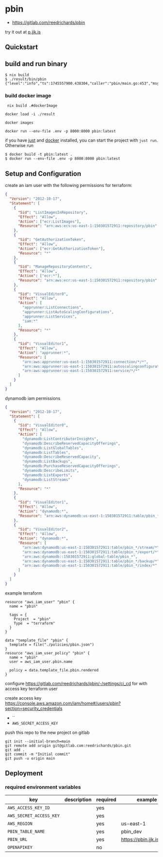 # pbin

- https://gitlab.com/reedrichards/pbin

try it out at [p.jjk.is](https://p.jjk.is)

## Quickstart

## build and run binary 
```
$ nix build
$ ./result/bin/pbin
{"level":"info","ts":1745557900.438304,"caller":"pbin/main.go:453","msg":"starting_server","port":"8000"}
```


### build docker image 

```
 nix build .#dockerImage
 ```

```
docker load -i ./result
```

```
docker images
```

```
docker run --env-file .env -p 8000:8000 pbin:latest
```

if you have [just](https://github.com/casey/just) and [docker](https://docs.docker.com/get-docker/) installed, you can
start the project with `just run`. Otherwise run

```shell
$ docker build -t pbin:latest . 
$ docker run --env-file .env -p 8000:8000 pbin:latest
```

## Setup and Configuration

create an iam user with the following permissions for terraform:

```json
{
  "Version": "2012-10-17",
  "Statement": [
    {
      "Sid": "ListImagesInRepository",
      "Effect": "Allow",
      "Action": ["ecr:ListImages"],
      "Resource": "arn:aws:ecs:us-east-1:150301572911:repository/pbin"
    },
    {
      "Sid": "GetAuthorizationToken",
      "Effect": "Allow",
      "Action": ["ecr:GetAuthorizationToken"],
      "Resource": "*"
    },
    {
      "Sid": "ManageRepositoryContents",
      "Effect": "Allow",
      "Action": ["ecr:*"],
      "Resource": "arn:aws:ecr:us-east-1:150301572911:repository/pbin"
    },
    {
      "Sid": "VisualEditor0",
      "Effect": "Allow",
      "Action": [
        "apprunner:ListConnections",
        "apprunner:ListAutoScalingConfigurations",
        "apprunner:ListServices",
        "iam:*"
      ],
      "Resource": "*"
    },
    {
      "Sid": "VisualEditor1",
      "Effect": "Allow",
      "Action": "apprunner:*",
      "Resource": [
        "arn:aws:apprunner:us-east-1:150301572911:connection/*/*",
        "arn:aws:apprunner:us-east-1:150301572911:autoscalingconfiguration/*/*/*",
        "arn:aws:apprunner:us-east-1:150301572911:service/*/*"
      ]
    }
  ]
}
```

dynamodb iam permissions

```json
{
  "Version": "2012-10-17",
  "Statement": [
    {
      "Sid": "VisualEditor0",
      "Effect": "Allow",
      "Action": [
        "dynamodb:ListContributorInsights",
        "dynamodb:DescribeReservedCapacityOfferings",
        "dynamodb:ListGlobalTables",
        "dynamodb:ListTables",
        "dynamodb:DescribeReservedCapacity",
        "dynamodb:ListBackups",
        "dynamodb:PurchaseReservedCapacityOfferings",
        "dynamodb:DescribeLimits",
        "dynamodb:ListExports",
        "dynamodb:ListStreams"
      ],
      "Resource": "*"
    },
    {
      "Sid": "VisualEditor1",
      "Effect": "Allow",
      "Action": "dynamodb:*",
      "Resource": "arn:aws:dynamodb:us-east-1:150301572911:table/pbin_*"
    },
    {
      "Sid": "VisualEditor2",
      "Effect": "Allow",
      "Action": "dynamodb:*",
      "Resource": [
        "arn:aws:dynamodb:us-east-1:150301572911:table/pbin_*/stream/*",
        "arn:aws:dynamodb:us-east-1:150301572911:table/pbin_*/export/*",
        "arn:aws:dynamodb::150301572911:global-table/pbin_*",
        "arn:aws:dynamodb:us-east-1:150301572911:table/pbin_*/backup/*",
        "arn:aws:dynamodb:us-east-1:150301572911:table/pbin_*/index/*"
      ]
    }
  ]
}
```

example terraform

```hcl
resource "aws_iam_user" "pbin" {
  name = "pbin"

  tags = {
    Project  = "pbin"
    Type  = "terraform"
  }
}

data "template_file" "pbin" {
  template = file("./policies/pbin.json")
}
resource "aws_iam_user_policy" "pbin" {
  name = "pbin"
  user = aws_iam_user.pbin.name

  policy = data.template_file.pbin.rendered
}

```

configure https://gitlab.com/reedrichards/pbin/-/settings/ci_cd
for with access key terraform user

create access key https://console.aws.amazon.com/iam/home#/users/pbin?section=security_credentials

- ``
- `AWS_SECRET_ACCESS_KEY`

push this repo to the new project on gitlab

```shell
git init --initial-branch=main
git remote add origin git@gitlab.com:reedrichards/pbin.git
git add .
git commit -m "Initial commit"
git push -u origin main
```

## Deployment

### required environment variables

| key                     | description | required | example                  |
| ----------------------- | ----------- | -------- | ------------------------ |
| `AWS_ACCESS_KEY_ID`     |             | yes      |                          |
| `AWS_SECRET_ACCESS_KEY` |             | yes      |                          |
| `AWS_REGION`            |             | yes      | us-east-1                |
| `PBIN_TABLE_NAME`       |             | yes      | pbin_dev                 |
| `PBIN_URL`              |             | yes      | https://pbin.jjk.is:8000 |
| `OPENAPIKEY`            |             | no       |                          |
 

